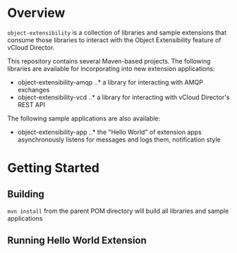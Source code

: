 # Overview
`object-extensibility` is a collection of libraries and sample extensions that consume those libraries
to interact with the Object Extensibility feature of vCloud Director.

This repository contains several Maven-based projects.  The following libraries are available for
incorporating into new extension applications:
* object-extensibility-amqp
..* a library for interacting with AMQP exchanges
* object-extensibility-vcd
..* a library for interacting with vCloud Director's REST API

The following sample applications are also available:
* object-extensibility-app
..* the "Hello World" of extension apps asynchronously listens for messages and logs them, notification style

# Getting Started

## Building
`mvn install` from the parent POM directory will build all libraries and sample applications

## Running Hello World Extension
